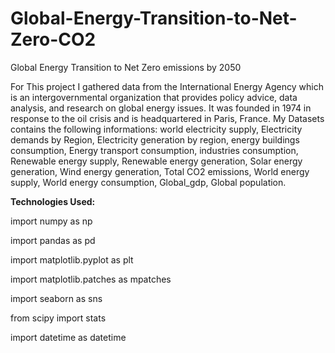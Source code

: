 # Global-Energy-Transition-to-Net-Zero-CO2
Global Energy Transition to Net Zero emissions by 2050 

For This project I gathered data from the International Energy Agency which is an intergovernmental organization that provides policy advice, data analysis, and research on global energy issues. It was founded in 1974 in response to the oil crisis and is headquartered in Paris, France.
My Datasets contains the following informations: world electricity supply, Electricity demands by Region, Electricity generation by region, energy buildings consumption, Energy transport consumption, industries consumption, Renewable energy supply, Renewable energy generation, Solar energy generation, Wind energy generation, Total CO2 emissions, World energy supply, World energy consumption, Global_gdp, Global population.

**Technologies Used:**
<p> import numpy as np </p>
<p> import pandas as pd </p>
<p> import matplotlib.pyplot as plt </p>
<p> import matplotlib.patches as mpatches </p>
<p> import seaborn as sns </p>
<p> from scipy import stats </p>
<p> import datetime as datetime </p>

